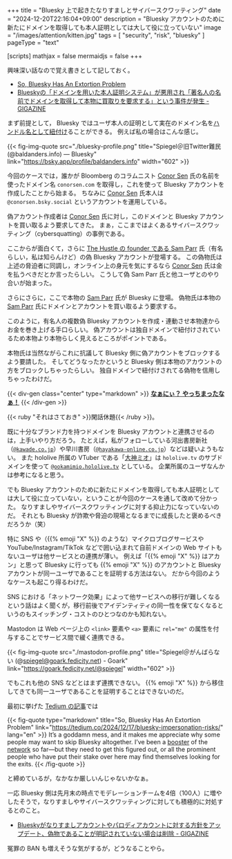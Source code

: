 +++
title = "Bluesky 上で起きたなりすましとサイバースクワッティング"
date =  "2024-12-20T22:16:04+09:00"
description = "Bluesky アカウントのために新たにドメインを取得しても本人証明としては大して役に立っていない"
image = "/images/attention/kitten.jpg"
tags = [ "security", "risk", "bluesky" ]
pageType = "text"

[scripts]
  mathjax = false
  mermaidjs = false
+++

興味深い話なので覚え書きとして記しておく。

- [So, Bluesky Has An Extortion Problem](https://tedium.co/2024/12/17/bluesky-impersonation-risks/)
- [Blueskyの「ドメインを用いた本人証明システム」が悪用され「著名人の名前でドメインを取得して本物に買取りを要求する」という事件が発生 - GIGAZINE](https://gigazine.net/news/20241219-bluesky-handle-domain-name-extortion/)

まず前提として， Bluesky ではユーザ本人の証明として実在のドメイン名を[ハンドル名として紐付け](https://blueskyweb.zendesk.com/hc/en-us/articles/19001802873101-How-to-Set-your-Domain-as-your-Handle "How to Set your Domain as your Handle – Bluesky")ることができる。
例えば私の場合はこんな感じ。

{{< fig-img-quote src="./bluesky-profile.png" title="Spiegel＠旧Twitter難民 (@baldanders.info) — Bluesky" link="https://bsky.app/profile/baldanders.info" width="602" >}}

今回のケースでは，誰かが Bloomberg のコラムニスト [Conor Sen] 氏の名前を使ったドメイン名 `conorsen.com` を取得し，これを使って Bluesky アカウントを作成したことから始まる。
ちなみに [Conor Sen] 氏本人は `@conorsen.bsky.social` というアカウントを運用している。

偽アカウント作成者は [Conor Sen] 氏に対し，このドメインと Bluesky アカウントを買い取るよう要求してきた。
まぁ，ここまではよくあるサイバースクワッティング（cybersquatting）の事例である。

ここからが面白くて，さらに [The Hustle の founder である Sam Parr][Sam Parr] 氏（有名らしい，私は知らんけど）の偽 Bluesky アカウントが登場する。
この偽物氏は上述の脅迫者に同調し，オンライン上の身元を気にするなら [Conor Sen] 氏は金を払うべきだとか言ったらしい。
こうして偽 Sam Parr 氏と他ユーザとのやり合いが始まった。

さらにさらに，ここで本物の [Sam Parr] 氏が Bluesky に登場。
偽物氏は本物の [Sam Parr] 氏にドメインとアカウントを買い取るよう要求する。

このように，有名人の複数偽 Bluesky アカウントを作成・連動させ本物達からお金を巻き上げる手口らしい。
偽アカウントは独自ドメインで紐付けされているため本物より本物らしく見えるところがポイントである。

本物氏は当然ながらこれに抗議して Bluesky 側に偽アカウントをブロックするよう要請した。
そしてどうなったかというと Bluesky 側は本物のアカウントの方をブロックしちゃったらしい。
独自ドメインで紐付けされてる偽物を信用しちゃったわけだ。

{{< div-gen class="center" type="markdown" >}}
**[なぁにぃ？ やっちまったなぁ！](https://www.youtube.com/watch?v=RWcMDnWCwxQ)**
{{< /div-gen >}}

{{< ruby "それはさておき" >}}閑話休題{{< /ruby >}}。

既に十分なブランド力を持つドメインを Bluesky アカウントと連携させるのは，上手いやり方だろう。
たとえば，私がフォローしている河出書房新社（[`@kawade.co.jp`](https://bsky.app/profile/kawade.co.jp "河出書房新社 (@kawade.co.jp) — Bluesky")）や早川書房（[`@hayakawa-online.co.jp`](https://bsky.app/profile/hayakawa-online.co.jp "早川書房公式 (@hayakawa-online.co.jp) — Bluesky")）などは疑いようもない。
また hololive 所属の VTuber である「[大神ミオ](https://www.youtube.com/@OokamiMio "Mio Channel 大神ミオ - YouTube")」は `hololive.tv` のサブドメインを使って [`@ookamimio.hololive.tv`](https://bsky.app/profile/ookamimio.hololive.tv "大神ミオ@ホロライブゲーマーズ (@ookamimio.hololive.tv) — Bluesky") としている。
企業所属のユーザなんかは参考になると思う。

でも Bluesky アカウントのために新たにドメインを取得しても本人証明としては大して役に立っていない，ということが今回のケースを通して改めて分かった。
なりすましやサイバースクワッティングに対する抑止力になっていないのだ。
それとも Bluesky が詐欺や脅迫の現場となるまでに成長したと褒めるべきだろうか（笑）

特に SNS や（{{% emoji "X" %}} のような）マイクロブログサービスや YouTube/Instagram/TikTok などで囲い込まれて自前ドメインの Web サイトもないユーザは他サービスとの連携が薄い。
例えば「{{% emoji "X" %}} はアカン」と思って Bluesky に行っても {{% emoji "X" %}} のアカウントと Bluesky アカウントが同一ユーザであることを証明する方法はない。
だから今回のようなケースも起こり得るわけだ。

SNS における「ネットワーク効果」によって他サービスへの移行が難しくなるという話はよく聞くが，移行前後でアイデンティティの同一性を保てなくなるというのもスイッチング・コストのひとつなのかも知れない。

Mastodon は Web ページ上の `<link>` 要素や `<a>` 要素に `rel="me"` の属性を付与することでサービス間で緩く連携できる。

{{< fig-img-quote src="./mastodon-profile.png" title="Spiegel＠がんばらない (@spiegel@goark.fedicity.net) - Goark" link="https://goark.fedicity.net/@spiegel" width="602" >}}

でもこれも他の SNS などとはまず連携できない。
{{% emoji "X" %}} から移住してきても同一ユーザであることを証明することはできないのだ。

最初に挙げた [Tedium の記事](https://tedium.co/2024/12/17/bluesky-impersonation-risks/ "So, Bluesky Has An Extortion Problem")では

{{< fig-quote type="markdown" title="So, Bluesky Has An Extortion Problem" link="https://tedium.co/2024/12/17/bluesky-impersonation-risks/" lang="en" >}}
It’s a goddamn mess, and it makes me appreciate why some people may want to skip Bluesky altogether. I’ve been a [booster](https://tedium.co/2024/11/14/bluesky-network-growth-analysis/) of the [network](https://tedium.co/2024/12/05/bluesky-business-models-craigslist/) so far—but they need to get this figured out, or all the prominent people who have put their stake over here may find themselves looking for the exits.
{{< /fig-quote >}}

と締めているが，なかなか厳しいんじゃないかなぁ。

一応 Bluesky 側は先月末の時点でモデレーションチームを4倍（100人）に増やしたそうで，なりすましやサイバースクワッティングに対しても積極的に対処するとのこと。

- [Blueskyがなりすましアカウントやパロディアカウントに対する方針をアップデート、偽物であることが明記されていない場合は削除 - GIGAZINE](https://gigazine.net/news/20241201-bluesky-promises-more-verification-impersonation/)

冤罪の BAN も増えそうな気がするが，どうなることやら。

[Conor Sen]: https://www.bloomberg.com/authors/ATA2uaN4m4A/conor-sen "Conor Sen - Bloomberg"
[Sam Parr]: https://thehustle.co/originals/author/sam-parr "Stories - The Hustle | Sam Parr"
